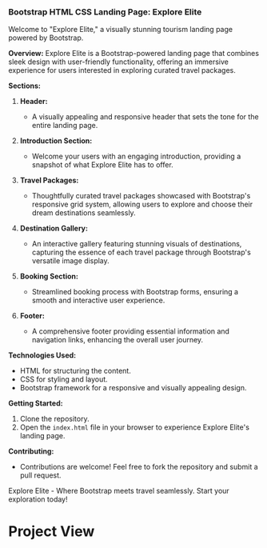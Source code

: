 ### Bootstrap HTML CSS Landing Page: Explore Elite
Welcome to "Explore Elite," a visually stunning tourism landing page powered by Bootstrap.

**Overview:**
Explore Elite is a Bootstrap-powered landing page that combines sleek design with user-friendly functionality, offering an immersive experience for users interested in exploring curated travel packages.

**Sections:**

1. **Header:**
   - A visually appealing and responsive header that sets the tone for the entire landing page.

2. **Introduction Section:**
   - Welcome your users with an engaging introduction, providing a snapshot of what Explore Elite has to offer.

3. **Travel Packages:**
   - Thoughtfully curated travel packages showcased with Bootstrap's responsive grid system, allowing users to explore and choose their dream destinations seamlessly.

4. **Destination Gallery:**
   - An interactive gallery featuring stunning visuals of destinations, capturing the essence of each travel package through Bootstrap's versatile image display.

5. **Booking Section:**
   - Streamlined booking process with Bootstrap forms, ensuring a smooth and interactive user experience.

6. **Footer:**
   - A comprehensive footer providing essential information and navigation links, enhancing the overall user journey.

**Technologies Used:**
- HTML for structuring the content.
- CSS for styling and layout.
- Bootstrap framework for a responsive and visually appealing design.

**Getting Started:**
1. Clone the repository.
2. Open the `index.html` file in your browser to experience Explore Elite's landing page.

**Contributing:**
- Contributions are welcome! Feel free to fork the repository and submit a pull request.

Explore Elite - Where Bootstrap meets travel seamlessly. Start your exploration today!
# Project View
